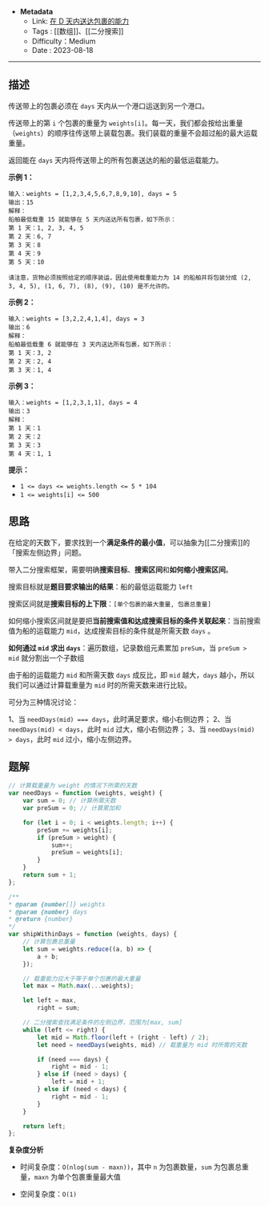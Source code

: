 - **Metadata**
	- Link:  [在 D 天内送达包裹的能力](https://leetcode.cn/problems/capacity-to-ship-packages-within-d-days/description/ "https://leetcode.cn/problems/capacity-to-ship-packages-within-d-days/description/")
	- Tags :  [[数组]]、[[二分搜索]]
	- Difficulty：Medium
	- Date : 2023-08-18
---
## 描述

传送带上的包裹必须在 `days` 天内从一个港口运送到另一个港口。

传送带上的第 `i` 个包裹的重量为 `weights[i]`。每一天，我们都会按给出重量（`weights`）的顺序往传送带上装载包裹。我们装载的重量不会超过船的最大运载重量。

返回能在 `days` 天内将传送带上的所有包裹送达的船的最低运载能力。

**示例 1：**

```
输入：weights = [1,2,3,4,5,6,7,8,9,10], days = 5
输出：15
解释：
船舶最低载重 15 就能够在 5 天内送达所有包裹，如下所示：
第 1 天：1, 2, 3, 4, 5
第 2 天：6, 7
第 3 天：8
第 4 天：9
第 5 天：10

请注意，货物必须按照给定的顺序装运，因此使用载重能力为 14 的船舶并将包装分成 (2, 3, 4, 5), (1, 6, 7), (8), (9), (10) 是不允许的。 
```

**示例 2：**

```
输入：weights = [3,2,2,4,1,4], days = 3
输出：6
解释：
船舶最低载重 6 就能够在 3 天内送达所有包裹，如下所示：
第 1 天：3, 2
第 2 天：2, 4
第 3 天：1, 4
```

**示例 3：**

```
输入：weights = [1,2,3,1,1], days = 4
输出：3
解释：
第 1 天：1
第 2 天：2
第 3 天：3
第 4 天：1, 1
```

**提示：**

- `1 <= days <= weights.length <= 5 * 104`
- `1 <= weights[i] <= 500`

## 思路

在给定的天数下，要求找到一个**满足条件的最小值**，可以抽象为[[二分搜索]]的「搜索左侧边界」问题。

带入二分搜索框架，需要明确**搜索目标**、**搜索区间**和**如何缩小搜索区间**。

搜索目标就是**题目要求输出的结果**：船的最低运载能力 `left`

搜索区间就是**搜索目标的上下限**：`[单个包裹的最大重量, 包裹总重量]`

如何缩小搜索区间就是要把**当前搜索值和达成搜索目标的条件关联起来**：当前搜索值为船的运载能力 `mid`，达成搜索目标的条件就是所需天数 `days` 。

**如何通过 `mid` 求出 `days`**：遍历数组，记录数组元素累加 `preSum`，当 `preSum > mid` 就分割出一个子数组

由于船的运载能力 `mid` 和所需天数 `days` 成反比，即 `mid` 越大，`days` 越小，所以我们可以通过计算载重量为 `mid` 时的所需天数来进行比较。

可分为三种情况讨论：

1、当 `needDays(mid) === days`，此时满足要求，缩小右侧边界；
2、当 `needDays(mid) < days`，此时 `mid` 过大，缩小右侧边界；
3、当 `needDays(mid) > days`，此时 `mid` 过小，缩小左侧边界。


## 题解

```js
// 计算载重量为 weight 的情况下所需的天数
var needDays = function (weights, weight) {
    var sum = 0; // 计算所需天数
    var preSum = 0; // 计算累加和

    for (let i = 0; i < weights.length; i++) {
        preSum += weights[i];
        if (preSum > weight) {
            sum++;
            preSum = weights[i];
        }
    }
    return sum + 1;
};

/**
* @param {number[]} weights
* @param {number} days
* @return {number}
*/
var shipWithinDays = function (weights, days) {
    // 计算包裹总重量
    let sum = weights.reduce((a, b) => {
        a + b;
    });

    // 载重能力应大于等于单个包裹的最大重量
    let max = Math.max(...weights);

    let left = max,
        right = sum;

    // 二分搜索查找满足条件的左侧边界，范围为[max, sum]
    while (left <= right) {
        let mid = Math.floor(left + (right - left) / 2);
        let need = needDays(weights, mid) // 载重量为 mid 时所需的天数

        if (need === days) {
            right = mid - 1;
        } else if (need > days) {
            left = mid + 1;
        } else if (need < days) {
            right = mid - 1;
        }
    }

    return left;
};

```

**复杂度分析**

- 时间复杂度：`O(nlog(sum - maxn))`，其中 `n` 为包裹数量，`sum` 为包裹总重量，`maxn` 为单个包裹重量最大值

- 空间复杂度：`O(1)`